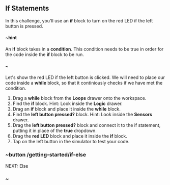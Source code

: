 ## If Statements

In this challenge, you'll use an **if** block to turn on the red LED if the left button is pressed.

#### ~hint

An **if** block takes in a **condition**. This condition needs to be true in order for the code inside the **if** block to be run. 

#### ~

Let's show the red LED if the left button is clicked. 
We will need to place our code inside a **while** block, so that it continiously checks if we have met the condition.

1. Drag a **while** block from the **Loops** drawer onto the workspace. 
2. Find the **if** block. Hint: Look inside the **Logic** drawer.
3. Drag an **if** block and place it inside the **while** block.
4. Find the **left button pressed?** block. Hint: Look inside the **Sensors** drawer.
5. Drag the **left button pressed?** block and connect it to the if statement, putting it in place of the **true** dropdown. 
6. Drag the **red LED** block and place it inside the **if** block. 
7. Tap on the left button in the simulator to test your code.

### ~button /getting-started/if-else
NEXT: Else
### ~